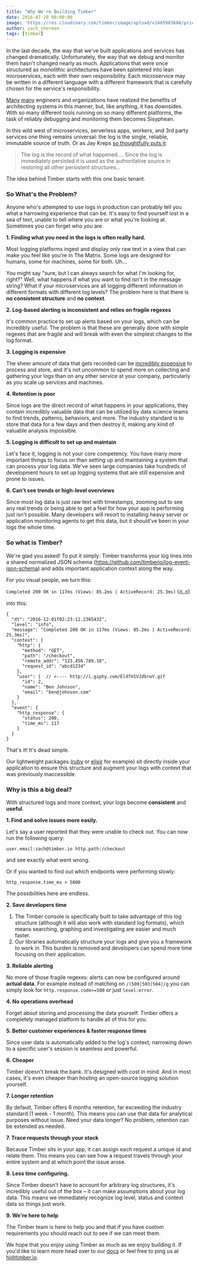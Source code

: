 ```yaml
---
title: "Why We're Building Timber"
date: 2016-07-20 00:00:00
image: 'https://res.cloudinary.com/timber/image/upload/v1485983608/pricing/why-we-are-building-timber.png'
author: zach_sherman
tags: [timber]
---
```


In the last decade, the way that we've built applications and services has changed dramatically. Unfortunately, the way that we debug and monitor them hasn't changed nearly as much. Applications that were once structured as monolithic architectures have been splintered into lean microservices, each with their own responsibility. Each microservice may be written in a different language with a different framework that is carefully chosen for the service's responsibility.

[Many]() [many](link) engineers and organizations have realized the benefits of architecting systems in this manner, but, like anything, it has downsides. With so many different tools running on so many different platforms, the task of reliably debugging and monitoring them becomes Sisyphean.

In this wild west of microservices, serverless apps, workers, and 3rd party services one thing remains universal: the log is the single, reliable, immutable source of truth. Or as Jay Kreps [so thoughtfully puts it](https://engineering.linkedin.com/distributed-systems/log-what-every-software-engineer-should-know-about-real-time-datas-unifying):

> The log is the record of what happened.... Since the log is immediately persisted it is used as the authoritative source in restoring all other persistent structures...

The idea behind Timber starts with this one basic tenant.

### So What's the Problem?

Anyone who's attempted to use logs in production can probably tell you what a harrowing experience that can be. It's easy to find yourself lost in a sea of text, unable to tell where you are or what you're looking at. Sometimes you can forget who *you* are.

**1. Finding what you need in the logs is often really hard.**

Most logging platforms ingest and display only raw text in a view that can make you feel like you're in The Matrix. Some logs are designed for humans, some for machines, some for both. Uh...

You might say "sure, but I can always search for what I'm looking for, right?" Well, what happens if what you want to find isn't in the message string? What if your microservices are all logging different information in different formats with different log levels? The problem here is that there is **no consistent structure** and **no context**.

**2. Log-based alerting is inconsistent and relies on fragile regexes**

It's common practice to set up alerts based on your logs, which can be incredibly useful. The problem is that these are generally done with simple regexes that are fragile and will break with even the simplest changes to the log format.

**3. Logging is expensive**

The sheer amount of data that gets recorded can be [incredibly expensive](https://www.dropbox.com/s/zb0h8lrt7vuu262/Screenshot%202017-01-31%2013.29.19.png?dl=0) to process and store, and it's not uncommon to spend more on collecting and gathering your logs than on any other service at your company, particularly as you scale up services and machines.

**4. Retention is poor**

Since logs are the direct record of what happens in your applications, they contain incredibly valuable data that can be utilized by data science teams to find trends, patterns, behaviors, and more. The industry standard is to store that data for a few days and then destroy it, making any kind of valuable analysis impossible.

**5. Logging is difficult to set up and maintain**

Let's face it, logging is not your core competency. You have many more important things to focus on than setting up and maintaining a system that can process your log data. We've seen large companies take hundreds of development hours to set up logging systems that are still expensive and prone to issues.

**6. Can't see trends or high-level overviews**

Since most log data is just raw text with timestamps, zooming out to see any real trends or being able to get a feel for how your app is performing just isn't possible. Many developers will resort to installing heavy server or application monitoring agents to get this data, but it should've been in your logs the whole time.


### So what is Timber?

We're glad you asked! To put it simply: Timber transforms your log lines into a shared normalized JSON schema (https://github.com/timberio/log-event-json-schema) and adds important application context along the way.

For you visual people, we turn this:

```Completed 200 OK in 117ms (Views: 85.2ms | ActiveRecord: 25.3ms)``` (ಥ_ಥ)

into this:

```
{
  "dt": "2016-12-01T02:23:12.236543Z",
  "level": "info",
  "message": "Completed 200 OK in 117ms (Views: 85.2ms | ActiveRecord: 25.3ms)",
  "context": {
    "http": {
      "method": "GET",
      "path": "/checkout",
      "remote_addr": "123.456.789.10",
      "request_id": "abcd1234"
    },
    "user": {  // <---- http://i.giphy.com/EldfH1VJdbrwY.gif
      "id": 2,
      "name": "Ben Johnson",
      "email": "ben@johnson.com"
    }
  },
  "event": {
    "http_response": {
      "status": 200,
      "time_ms": 117
    }
  }
}
```

That's it! It's dead simple.

Our lightweight packages ([ruby](github.com/timberio/timber-ruby (http://github.com/timberio/timber-ruby)) or [elixir](github.com/timberio/timber-elixir (http://github.com/timberio/timber-elixir)) for example) sit directly inside your application to ensure this structure and augment your logs with context that was previously inaccessible.

### Why is this a big deal?

With structured logs and more context, your logs become **consistent** and **useful**.

**1. Find and solve issues more easily.**

Let's say a user reported that they were unable to check out. You can now run the following query:

`user.email:zach@timber.io http.path:/checkout`

and see exactly what went wrong.

Or if you wanted to find out which endpoints were performing slowly:

`http_response.time_ms > 5000`

The possibilities here are endless.

**2. Save developers time**


1. The Timber console is specifically built to take advantage of this log structure (although it will also work with standard log formats), which means searching, graphing and investigating are easier and much faster.
2. Our libraries automatically structure your logs and give you a framework to work in. This burden is removed and developers can spend more time focusing on their application.

**3. Reliable alerting**

No more of those fragile regexes: alerts can now be configured around **actual data**. For example instead of matching on `/(500|503|504)/g` you can simply look for `http.response.code>=500` or just `level:error`.

**4. No operations overhead**

Forget about storing and processing the data yourself. Timber offers a completely managed platform to handle all of this for you.

**5. Better customer experiences & faster response times**

Since user data is automatically added to the log's context, narrowing down to a specific user's session is seamless and powerful.

**6. Cheaper**

Timber doesn't break the bank. It's designed with cost in mind. And in most cases, it's even cheaper than hosting an open-source logging solution yourself.

**7. Longer retention**

By default, Timber offers 6 months retention,  far exceeding the industry standard (1 week - 1 month). This means you can use that data for analytical purposes without issue. Need your data longer? No problem, retention can be extended as needed.

**7. Trace requests through your stack**

Because Timber sits in your app, it can assign each request a unique id and relate them. This means you can see how a request travels through your entire system and at which point the issue arose.

**8.  Less time configuring.**

Since Timber doesn't have to account for arbitrary log structures, it's incredibly useful out of the box – it can make assumptions about your log data. This means we immediately recognize log level, status and context data so things just work.

**9. We're here to help**

The Timber team is here to help you and that if you have custom requirements you should reach out to see if we can meet them.

We hope that you enjoy using Timber as much as we enjoy building it. If you'd like to learn more head over to our [docs](/docs) or feel free to ping us at [hi@timber.io](mailto://hi@timber.io).
